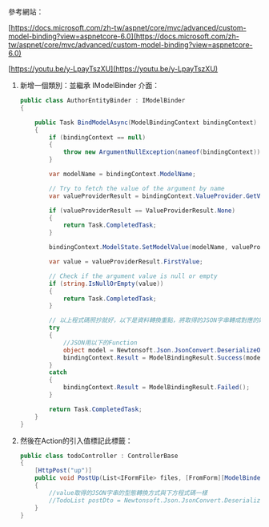 參考網站：

[https://docs.microsoft.com/zh-tw/aspnet/core/mvc/advanced/custom-model-binding?view=aspnetcore-6.0](https://docs.microsoft.com/zh-tw/aspnet/core/mvc/advanced/custom-model-binding?view=aspnetcore-6.0)

[https://youtu.be/y-LpayTszXU](https://youtu.be/y-LpayTszXU)

1. 新增一個類別：並繼承 IModelBinder 介面：
    
    ```csharp
    public class AuthorEntityBinder : IModelBinder
    {
    
    	public Task BindModelAsync(ModelBindingContext bindingContext)
    	{
    		if (bindingContext == null)
    		{
    			throw new ArgumentNullException(nameof(bindingContext));
    		}
    
    		var modelName = bindingContext.ModelName;
    
    		// Try to fetch the value of the argument by name
    		var valueProviderResult = bindingContext.ValueProvider.GetValue(modelName);
    
    		if (valueProviderResult == ValueProviderResult.None)
    		{
    			return Task.CompletedTask;
    		}
    
    		bindingContext.ModelState.SetModelValue(modelName, valueProviderResult);
    
    		var value = valueProviderResult.FirstValue;
    
    		// Check if the argument value is null or empty
    		if (string.IsNullOrEmpty(value))
    		{
    			return Task.CompletedTask;
    		}
    
    		// 以上程式碼照抄就好，以下是資料轉換重點，將取得的JSON字串轉成對應的類別型態
    		try
    		{
    			//JSON用以下的Function
    			object model = Newtonsoft.Json.JsonConvert.DeserializeObject(value, bindingContext.ModelType);
    			bindingContext.Result = ModelBindingResult.Success(model);
    		}
    		catch
    		{
    			bindingContext.Result = ModelBindingResult.Failed();
    		}
    
    		return Task.CompletedTask;
    	}
    }
    ```
    
2. 然後在Action的引入值標記此標籤：
    
    ```csharp
    public class todoController : ControllerBase
    {
    	[HttpPost("up")]
    	public void PostUp(List<IFormFile> files, [FromForm][ModelBinder(BinderType = typeof(AuthorEntityBinder))] TodoList value)
    	{
    		//value取得的JSON字串的型態轉換方式與下方程式碼一樣
    		//TodoList postDto = Newtonsoft.Json.JsonConvert.DeserializeObject<TodoList>(value);
    	}
    }
    ```